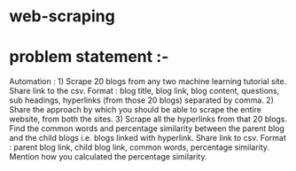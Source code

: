 # web-scraping
 
# problem statement :-
Automation : 1) Scrape 20 blogs from any two machine learning tutorial site. Share link to the csv. Format : blog title, blog link, blog content, questions, sub headings, hyperlinks (from those 20 blogs) separated by comma. 2) Share the approach by which you should be able to scrape the entire website, from both the sites. 3) Scrape all the hyperlinks from that 20 blogs. Find the common words and percentage similarity between the parent blog and the child blogs i.e. blogs linked with hyperlink. Share link to csv. Format : parent blog link, child blog link, common words, percentage similarity. Mention how you calculated the percentage similarity.
